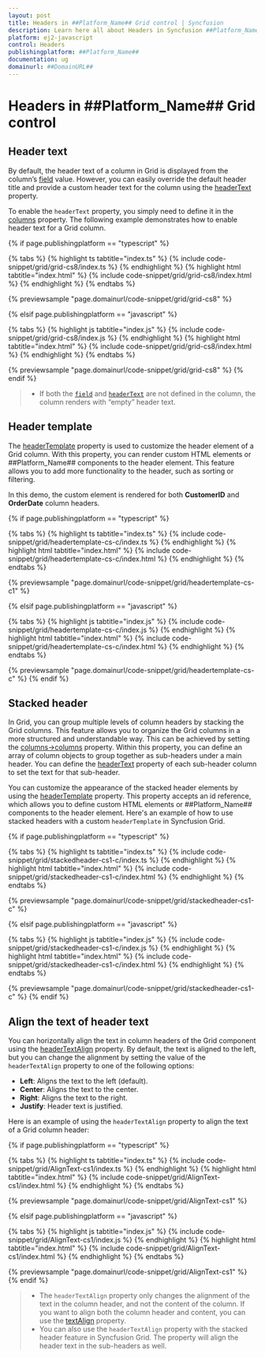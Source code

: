 ```yaml
---
layout: post
title: Headers in ##Platform_Name## Grid control | Syncfusion
description: Learn here all about Headers in Syncfusion ##Platform_Name## Grid control of Syncfusion Essential JS 2 and more.
platform: ej2-javascript
control: Headers 
publishingplatform: ##Platform_Name##
documentation: ug
domainurl: ##DomainURL##
---
```


# Headers in ##Platform_Name## Grid control

## Header text

By default, the header text of a column in Grid is displayed from the column’s [field](../../api/grid/column/#field) value. However, you can easily override the default header title and provide a custom header text for the column using the [headerText](../../api/grid/column/#headertext) property.

To enable the `headerText` property, you simply need to define it in the  [columns](../../api/grid/column/#columns) property. The following example demonstrates how to enable header text for a Grid column.

{% if page.publishingplatform == "typescript" %}

 {% tabs %}
{% highlight ts tabtitle="index.ts" %}
{% include code-snippet/grid/grid-cs8/index.ts %}
{% endhighlight %}
{% highlight html tabtitle="index.html" %}
{% include code-snippet/grid/grid-cs8/index.html %}
{% endhighlight %}
{% endtabs %}
        
{% previewsample "page.domainurl/code-snippet/grid/grid-cs8" %}

{% elsif page.publishingplatform == "javascript" %}

{% tabs %}
{% highlight js tabtitle="index.js" %}
{% include code-snippet/grid/grid-cs8/index.js %}
{% endhighlight %}
{% highlight html tabtitle="index.html" %}
{% include code-snippet/grid/grid-cs8/index.html %}
{% endhighlight %}
{% endtabs %}

{% previewsample "page.domainurl/code-snippet/grid/grid-cs8" %}
{% endif %}

> * If both the [`field`](../../api/grid/column/#field) and [`headerText`](../../api/grid/column/#headertext)
are not defined in the column, the column renders with “empty” header text.

## Header template

The [headerTemplate](../../api/grid/column/#headertemplate) property is used to customize the header element of a Grid column. With this property, you can render custom HTML elements or ##Platform_Name## components to the header element. This feature allows you to add more functionality to the header, such as sorting or filtering.

In this demo, the custom element is rendered for both **CustomerID** and **OrderDate** column headers.

{% if page.publishingplatform == "typescript" %}

 {% tabs %}
{% highlight ts tabtitle="index.ts" %}
{% include code-snippet/grid/headertemplate-cs-c/index.ts %}
{% endhighlight %}
{% highlight html tabtitle="index.html" %}
{% include code-snippet/grid/headertemplate-cs-c/index.html %}
{% endhighlight %}
{% endtabs %}
        
{% previewsample "page.domainurl/code-snippet/grid/headertemplate-cs-c1" %}

{% elsif page.publishingplatform == "javascript" %}

{% tabs %}
{% highlight js tabtitle="index.js" %}
{% include code-snippet/grid/headertemplate-cs-c/index.js %}
{% endhighlight %}
{% highlight html tabtitle="index.html" %}
{% include code-snippet/grid/headertemplate-cs-c/index.html %}
{% endhighlight %}
{% endtabs %}

{% previewsample "page.domainurl/code-snippet/grid/headertemplate-cs-c" %}
{% endif %}

## Stacked header 

In Grid, you can group multiple levels of column headers by stacking the Grid columns. This feature allows you to organize the Grid columns in a more structured and understandable way. This can be achieved by setting the [columns->columns](../../api/grid/column/#columns) property. Within this property, you can define an array of column objects to group together as sub-headers under a main header. You can define the [headerText](../../api/grid/column/#headertext) property of each sub-header column to set the text for that sub-header.

You can customize the appearance of the stacked header elements by using the [headerTemplate](../../api/grid/column/#headertemplate) property. This property accepts an id reference, which allows you to define custom HTML elements or ##Platform_Name## components to the header element. Here's an example of how to use stacked headers with a custom `headerTemplate` in Syncfusion Grid.

{% if page.publishingplatform == "typescript" %}

 {% tabs %}
{% highlight ts tabtitle="index.ts" %}
{% include code-snippet/grid/stackedheader-cs1-c/index.ts %}
{% endhighlight %}
{% highlight html tabtitle="index.html" %}
{% include code-snippet/grid/stackedheader-cs1-c/index.html %}
{% endhighlight %}
{% endtabs %}
        
{% previewsample "page.domainurl/code-snippet/grid/stackedheader-cs1-c" %}

{% elsif page.publishingplatform == "javascript" %}

{% tabs %}
{% highlight js tabtitle="index.js" %}
{% include code-snippet/grid/stackedheader-cs1-c/index.js %}
{% endhighlight %}
{% highlight html tabtitle="index.html" %}
{% include code-snippet/grid/stackedheader-cs1-c/index.html %}
{% endhighlight %}
{% endtabs %}

{% previewsample "page.domainurl/code-snippet/grid/stackedheader-cs1-c" %}
{% endif %}

## Align the text of header text

You can horizontally align the text in column headers of the Grid component using the [headerTextAlign](../../api/grid/column/#headertextalign) property. By default, the text is aligned to the left, but you can change the alignment by setting the value of the `headerTextAlign` property to one of the following options:

* **Left**: Aligns the text to the left (default).
* **Center**: Aligns the text to the center.
* **Right**: Aligns the text to the right.
* **Justify**: Header text is justified.

Here is an example of using the `headerTextAlign` property to align the text of a Grid column header:

{% if page.publishingplatform == "typescript" %}

 {% tabs %}
{% highlight ts tabtitle="index.ts" %}
{% include code-snippet/grid/AlignText-cs1/index.ts %}
{% endhighlight %}
{% highlight html tabtitle="index.html" %}
{% include code-snippet/grid/AlignText-cs1/index.html %}
{% endhighlight %}
{% endtabs %}
        
{% previewsample "page.domainurl/code-snippet/grid/AlignText-cs1" %}

{% elsif page.publishingplatform == "javascript" %}

{% tabs %}
{% highlight js tabtitle="index.js" %}
{% include code-snippet/grid/AlignText-cs1/index.js %}
{% endhighlight %}
{% highlight html tabtitle="index.html" %}
{% include code-snippet/grid/AlignText-cs1/index.html %}
{% endhighlight %}
{% endtabs %}

{% previewsample "page.domainurl/code-snippet/grid/AlignText-cs1" %}
{% endif %}

>* The `headerTextAlign` property only changes the alignment of the text in the column header, and not the content of the column. If you want to align both the column header and content, you can use the [textAlign](../../api/grid/column/#textalign) property.
>* You can also use the `headerTextAlign` property with the stacked header feature in Syncfusion Grid. The property will align the header text in the sub-headers as well.

